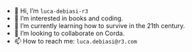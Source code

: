- 👋 Hi, I’m `luca-debiasi-r3`
- 👀 I’m interested in books and coding.
- 🌱 I’m currently learning how to survive in the 21th century.
- 💞️ I’m looking to collaborate on Corda.
- 📫 How to reach me: `luca.debiasi@r3.com`

<!---
luca-debiasi-r3/luca-debiasi-r3 is a ✨ special ✨ repository because its `README.md` (this file) appears on your GitHub profile.
You can click the Preview link to take a look at your changes.
--->
